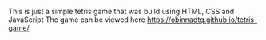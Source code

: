 This is just a simple tetris game that was build using HTML, CSS and JavaScript
The game can be viewed here https://obinnadtq.github.io/tetris-game/
